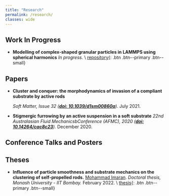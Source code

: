 ```yaml
---
title: "Research"
permalink: /research/
classes: wide
---
```


## Work In Progress

* **Modelling of complex-shaped granular particles in LAMMPS using spherical harmonics**
  _In progress._ \\
  [repository]((https://github.com/imaranresearch/LAMMPS-SPHERHARM/tree/develop)){: .btn .btn--primary .btn--small}
 

## Papers

* **Cluster and conquer: the morphodynamics of invasion of a compliant substrate by active rods**

  _Soft Matter, Issue 32
  ([**doi: 10.1039/d1sm00860a**](https://pubs.rsc.org/en/Content/ArticleLanding/2021/SM/D1SM00860A#!divAbstract))._
  July 2021.



* **Stigmergic furrowing by an active suspension in a soft substrate**
  _22nd Australasian Fluid MechanicsbConference (AFMC), 2020
  ([**doi: 10.14264/cac8c23**](https://espace.library.uq.edu.au/data/UQ_cac8c23/AFMC2020_Revised_paper_236.pdf?Expires=1664618853&Key-Pair-Id=APKAJKNBJ4MJBJNC6NLQ&Signature=cXG6sL8Gnn73g2f4ORrudYZJW16ukSVmjA4s0ZJF~QyDLp8xk6Vef~I1631Yq4Bt2G1S1UHWbM6idcjUpsJbmNQC4Jj3ARvyZ2sg3qZ6t3mg9zaUF4960OAQEdVgQOzLx~N2tsaF~LEpv81xVQ65mRv2~TxN5FR35rNafFxLfIIoL5hBJE9rhAtXcOMTA9xoATEyk7xJWXyUjIo9XGSZfhpu~mu3jwKRNZVPgatgvrp9LcZU0y0g3632O~tefNrGayFvW2AsHN9H8h5odapHR7jKvDSnfSIL0C772DmyM5oKuLNA2cEYZLg69KIv9hIUwioOknd1hQnbs3PSJDHUSw__))._
  December 2020. 


## Conference Talks and Posters

## Theses

* **Influence of particle smoothness and substrate mechanics on the clustering of self-propelled rods.**
  [Mohammad Imaran](https://imaranresearch.github.io/).
  _Doctoral thesis, Monash University - IIT Bombay._
  February 2022. \\
  [thesis](https://bridges.monash.edu/articles/thesis/Influence_of_particle_smoothness_and_substrate_mechanics_on_the_clustering_of_self-propelled_rods/19217040){: .btn .btn--primary .btn--small}
